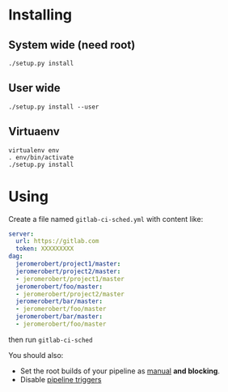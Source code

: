 # Installing

## System wide (need root)

`./setup.py install`


## User wide

`./setup.py install --user`


## Virtuaenv

```
virtualenv env
. env/bin/activate
./setup.py install
```

# Using

Create a file named `gitlab-ci-sched.yml` with content like:

```yaml
server:
  url: https://gitlab.com
  token: XXXXXXXXX
dag:
  jeromerobert/project1/master:
  jeromerobert/project2/master:
  - jeromerobert/project1/master
  jeromerobert/foo/master:
  - jeromerobert/project2/master
  jeromerobert/bar/master:
  - jeromerobert/foo/master
  jeromerobert/bar/master:
  - jeromerobert/foo/master
```

then run `gitlab-ci-sched`

You should also:
* Set the root builds of your pipeline as [manual](https://docs.gitlab.com/ce/ci/yaml/#manual-actions) **and blocking**.
* Disable [pipeline triggers](https://docs.gitlab.com/ce/ci/triggers/README.html)
